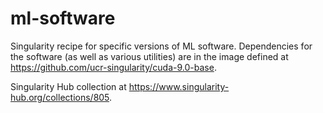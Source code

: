 # ml-software

Singularity recipe for specific versions of ML software. Dependencies for the software (as well as various utilities) are in the image defined at https://github.com/ucr-singularity/cuda-9.0-base.

Singularity Hub collection at https://www.singularity-hub.org/collections/805.

